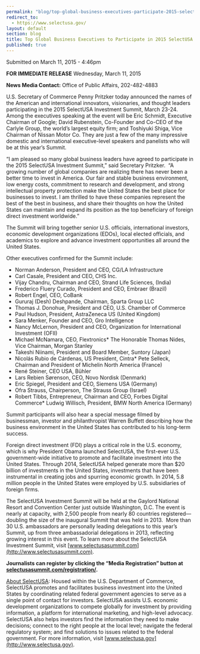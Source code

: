 ```yaml
---
permalink: "blog/top-global-business-executives-participate-2015-selectusa-investment.html"
redirect_to:
  - https://www.selectusa.gov/
layout: default
section: blog
title: Top Global Business Executives to Participate in 2015 SelectUSA Investment Summit
published: true
---
```


Submitted on March 11, 2015 - 4:46pm       

                

**FOR IMMEDIATE RELEASE**
Wednesday, March 11, 2015

**News Media Contact:**
Office of Public Affairs, 202-482-4883

U.S. Secretary of Commerce Penny
Pritzker today announced the names of the American and international
innovators, visionaries, and thought leaders participating in the 2015
SelectUSA Investment Summit, March 23-24.&nbsp; Among the executives speaking
at the event will be Eric Schmidt, Executive Chairman of Google; David
Rubenstein, Co-Founder and Co-CEO of the Carlyle Group, the world’s largest
equity firm; and Toshiyuki Shiga, Vice Chairman of Nissan Motor Co. They are
just a few of the many impressive domestic and international executive-level
speakers and panelists who will be at this year’s Summit.&nbsp; 

“I am pleased so many global business
leaders have agreed to participate in the 2015 SelectUSA Investment Summit,”
said Secretary Pritzker.&nbsp; “A growing number of global companies are
realizing there has never been a better time to invest in America. Our fair and
stable business environment, low energy costs, commitment to research and
development, and strong intellectual property protection make the United States
the best place for businesses to invest. I am thrilled to have these companies
represent the best of the best in business, and share their thoughts on how the
United States can maintain and expand its position as the top beneficiary of
foreign direct investment worldwide.” 

The Summit will bring together senior
U.S. officials, international investors, economic development organizations
(EDOs), local elected officials, and academics to explore and advance
investment opportunities all around the United States. 

Other executives confirmed for the
Summit include:

*   Norman Anderson,
President and CEO, CG/LA Infrastructure
*   Carl Casale,
President and CEO, CHS Inc.
*   Vijay Chandru,
Chairman and CEO, Strand Life Sciences, (India)
*   Frederico Fluery
Curado, President and CEO, Embraer (Brazil)
*   Robert Engel,
CEO, CoBank
*   Gururaj (Desh)
Deshpande, Chairman, Sparta Group LLC
*   Thomas J.
Donohue, President and CEO, U.S. Chamber of Commerce
*   Paul Hudson,
President, AstraZeneca US (United Kingdom)
*   Sara Menker,
Founder and CEO, Gro Intelligence
*   Nancy McLernon,
President and CEO, Organization for International Investment (OFII)
*   Michael
McNamara, CEO, Flextronics*   The Honorable
Thomas Nides, Vice Chairman, Morgan Stanley
*   Takeshi Niinami,
President and Board Member, Suntory (Japan)
*   Nicolás Rubio de
Cárdenas, US President, Cintra*   Pete Selleck,
Chairman and President of Michelin North America (France)
*   René Steiner,
CEO USA, Bühler
*   Lars Rebien
Sørenson, CEO, Novo Nordisk (Denmark)
*   Eric Spiegel,
President and CEO, Siemens USA (Germany)
*   Ofra Strauss,
Chairperson, The Strauss Group (Israel)
*   Robert Tibbs,
Entrepreneur, Chairman and CEO, Forbes Digital Commerce*   Ludwig Willisch,
President, BMW North America (Germany)

Summit participants will also hear a
special message filmed by businessman, investor and philanthropist Warren
Buffett describing how the business environment in the United States has
contributed to his long-term success.

Foreign direct investment (FDI) plays a
critical role in the U.S. economy, which is why President Obama launched
SelectUSA, the first-ever U.S. government-wide initiative to promote and
facilitate investment into the United States.&nbsp;Through 2014, SelectUSA
helped generate more than $20 billion&nbsp;of investments in the United States,
investments that have been instrumental in creating jobs and spurring economic
growth. In 2014, 5.8 million people in the United States were employed by U.S.
subsidiaries of foreign firms.

The SelectUSA Investment Summit will be
held at the Gaylord National Resort and Convention Center just outside
Washington, D.C. The event is nearly at capacity, with 2,500 people from nearly
80 countries registered—doubling the size of the inaugural Summit that was held
in 2013.&nbsp; More than 30 U.S. ambassadors are personally leading delegations
to this year’s Summit, up from three ambassadorial delegations in 2013,
reflecting growing interest in this event. To learn more about the SelectUSA
Investment Summit, visit [www.selectusasummit.com](http://www.selectusasummit.com).&nbsp; 

**Journalists can register by clicking the
“Media Registration” button at **[**selectusasummit.com/registration/**](http://selectusasummit.com/registration/)**.**

[About SelectUSA](http://selectusa.commerce.gov/#_blank): Housed within
the U.S. Department of Commerce, SelectUSA promotes and facilitates business
investment into the United States by coordinating related federal government
agencies to serve as a single point of contact for investors. SelectUSA assists
U.S. economic development organizations to compete globally for investment by
providing information, a platform for international marketing, and high-level
advocacy. SelectUSA also helps investors find the information they need to make
decisions; connect to the right people at the local level; navigate the federal
regulatory system; and find solutions to issues related to the federal
government. For more information, visit [www.selectusa.gov](http://www.selectusa.gov).
